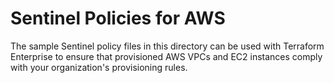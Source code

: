 # Sentinel Policies for AWS
The sample Sentinel policy files in this directory can be used with Terraform Enterprise to ensure that provisioned AWS VPCs and EC2 instances comply with your organization's provisioning rules.

